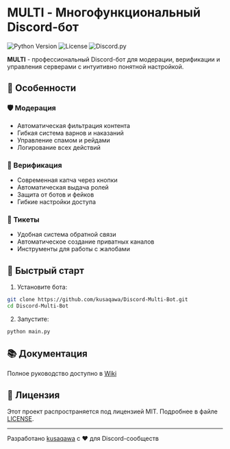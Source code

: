 # MULTI - Многофункциональный Discord-бот

![Python Version](https://img.shields.io/badge/python-3.8%2B-blue)
![License](https://img.shields.io/badge/license-MIT-green)
![Discord.py](https://img.shields.io/badge/discord.py-2.0%2B-orange)

**MULTI** - профессиональный Discord-бот для модерации, верификации и управления серверами с интуитивно понятной настройкой.

## 🌟 Особенности

### 🛡️ Модерация
- Автоматическая фильтрация контента
- Гибкая система варнов и наказаний
- Управление спамом и рейдами
- Логирование всех действий

### 🔐 Верификация
- Современная капча через кнопки
- Автоматическая выдача ролей
- Защита от ботов и фейков
- Гибкие настройки доступа

### 🎫 Тикеты
- Удобная система обратной связи
- Автоматическое создание приватных каналов
- Инструменты для работы с жалобами

## 🚀 Быстрый старт

1. Установите бота:
```bash
git clone https://github.com/kusaqawa/Discord-Multi-Bot.git
cd Discord-Multi-Bot
```

2. Запустите:
```bash
python main.py
```

## 📚 Документация

Полное руководство доступно в [Wiki](https://github.com/kusaqawa/Discord-Multi-Bot/wiki)

## 📝 Лицензия

Этот проект распространяется под лицензией MIT. Подробнее в файле [LICENSE](LICENSE).

---

Разработано [kusaqawa](https://github.com/kusaqawa) с ❤️ для Discord-сообществ

